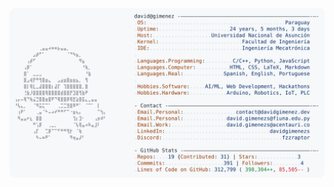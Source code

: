 <a href="https://github.com/davidgimenezs/davidgimenezs">
  <picture>
    <source media="(prefers-color-scheme: dark)" srcset="https://raw.githubusercontent.com/davidgimenezs/davidgimenezs/main/dark_mode.svg">
    <img alt="David Gimenez's GitHub Profile README" src="https://raw.githubusercontent.com/davidgimenezs/davidgimenezs/main/light_mode.svg">
  </picture>
</a>
